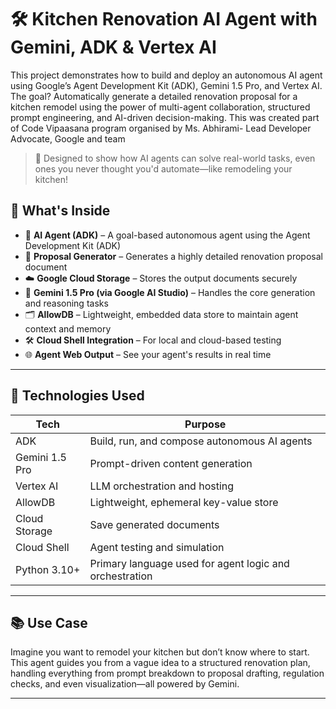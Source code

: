 # 🛠️ Kitchen Renovation AI Agent with Gemini, ADK & Vertex AI

This project demonstrates how to build and deploy an autonomous AI agent using Google’s Agent Development Kit (ADK), Gemini 1.5 Pro, and Vertex AI. The goal? Automatically generate a detailed renovation proposal for a kitchen remodel using the power of multi-agent collaboration, structured prompt engineering, and AI-driven decision-making. This was created part of Code Vipaasana program organised by Ms. Abhirami- Lead Developer Advocate, Google and team

> 🚀 Designed to show how AI agents can solve real-world tasks, even ones you never thought you'd automate—like remodeling your kitchen!

## 🧠 What's Inside

- 🤖 **AI Agent (ADK)** – A goal-based autonomous agent using the Agent Development Kit (ADK)
- 🧾 **Proposal Generator** – Generates a highly detailed renovation proposal document
- ☁️ **Google Cloud Storage** – Stores the output documents securely
- 🧱 **Gemini 1.5 Pro (via Google AI Studio)** – Handles the core generation and reasoning tasks
- 🗂️ **AllowDB** – Lightweight, embedded data store to maintain agent context and memory
- 🛠️ **Cloud Shell Integration** – For local and cloud-based testing
- 🌐 **Agent Web Output** – See your agent's results in real time

---

## 🧰 Technologies Used

| Tech            | Purpose                                           |
|-----------------|---------------------------------------------------|
| ADK             | Build, run, and compose autonomous AI agents      |
| Gemini 1.5 Pro  | Prompt-driven content generation                  |
| Vertex AI       | LLM orchestration and hosting                     |
| AllowDB         | Lightweight, ephemeral key-value store            |
| Cloud Storage   | Save generated documents                          |
| Cloud Shell     | Agent testing and simulation                      |
| Python 3.10+    | Primary language used for agent logic and orchestration |

---

## 📚 Use Case

Imagine you want to remodel your kitchen but don’t know where to start. This agent guides you from a vague idea to a structured renovation plan, handling everything from prompt breakdown to proposal drafting, regulation checks, and even visualization—all powered by Gemini.

---

